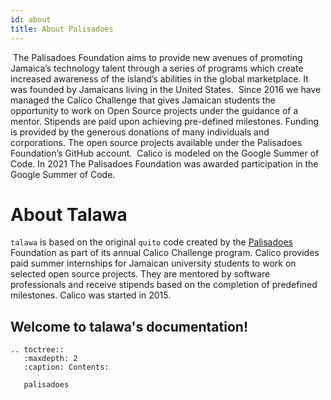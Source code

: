 ```yaml
---
id: about
title: About Palisadoes
---
```


​
The Palisadoes Foundation aims to provide new avenues of promoting Jamaica’s technology talent through a series of programs which create increased awareness of the island’s abilities in the global marketplace. It was founded by Jamaicans living in the United States.
​
Since 2016 we have managed the Calico Challenge that gives Jamaican students the opportunity to work on Open Source projects under the guidance of a mentor. Stipends are paid upon achieving pre-defined milestones. Funding is provided by the generous donations of many individuals and corporations. The open source projects available under the Palisadoes Foundation’s GitHub account. 
​
Calico is modeled on the Google Summer of Code. In 2021 The Palisadoes Foundation was awarded participation in the Google Summer of Code.


# About Talawa

``` talawa ``` is based on the original ``` quito ``` code created by the [Palisadoes](http://www.palisadoes.org/) Foundation as part of its annual Calico Challenge program. Calico provides paid summer internships for Jamaican university students to work on selected open source projects. They are mentored by software professionals and receive stipends based on the completion of predefined milestones. Calico was started in 2015.


## Welcome to talawa's documentation!

```
.. toctree::
   :maxdepth: 2
   :caption: Contents:

   palisadoes
   
   
```
